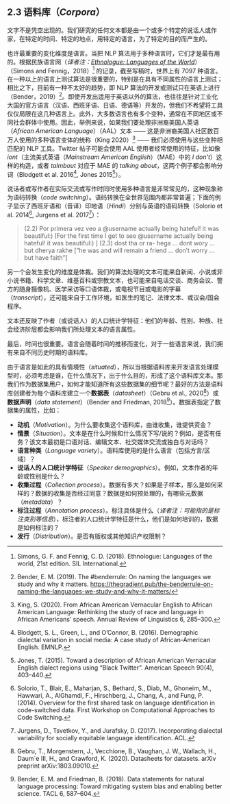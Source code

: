 ## 2.3 语料库（*Corpora*）

文字不是凭空出现的。我们研究的任何文本都是由一个或多个特定的说话人或作家，在特定的时间、特定的地点，用特定的语言，为了特定的目的而产生的。

也许最重要的变化维度是语言。当把 NLP 算法用于多种语言时，它们才是最有用的。根据民族语言网（*译者注：[Ethnologue: Languages of the World](https://www.ethnologue.com/)*）（Simons and Fennig，2018）[^1] 的记录，截至写稿时，世界上有 7097 种语言。在一种以上的语言上测试算法是很重要的，特别是在具有不同属性的语言上测试；相比之下，目前有一种不太好的趋势，即 NLP 算法的开发或测试只在英语上进行（Bender，2019）[^2]。即使开发出适用于英语以外的算法，也往往是针对工业化大国的官方语言（汉语、西班牙语、日语、德语等）开发的，但我们不希望将工具仅仅局限在这几种语言上。此外，大多数语言也有多个变种，通常在不同地区或不同社会群体中使用。因此，举例来说，如果我们要处理非洲裔美国人英语（*African American Language*）（AAL）文本 —— 这是非洲裔美国人社区数百万人使用的多种语言变体的统称（King 2020）[^3] —— 我们必须使用与这些变种相匹配的 NLP 工具。Twitter 帖子可能会使用 AAL 使用者经常使用的特征，比如像 *iont*（主流美式英语（*Mainstream American English*）（MAE）中的 *I don't*）这样的构造，或者 *talmbout* 对应于 MAE 的 *talking about*，这两个例子都会影响分词（Blodgett et al. 2016[^4], Jones 2015[^5]）。

说话者或写作者在实际交流或写作时同时使用多种语言是非常常见的，这种现象称为语码转换（*code switching*）。语码转换在全世界范围内都非常普遍；下面的例子显示了西班牙语和（音译）印地语（*Hindi*）分别与英语的语码转换（Solorio et al. 2014[^6], Jurgens et al. 2017[^7]）：

> (2.2) Por primera vez veo a @username actually being hateful! it was beautiful:) [For the first time I get to see @username actually being hateful! it was beautiful:) ]
> (2.3) dost tha or ra- hega ... dont wory ... but dherya rakhe [“he was and will remain a friend ... don’t worry ... but have faith”]

另一个会发生变化的维度是体裁。我们的算法处理的文本可能来自新闻、小说或非小说书籍、科学文章、维基百科或宗教文本，也可能来自电话交谈、商务会议、警方的随身摄像机、医学采访等口语体裁，或电视节目或电影的字幕（*transcript*），还可能来自于工作环境，如医生的笔记、法律文本、或议会/国会程序。

文本还反映了作者（或说话人）的人口统计学特征：他们的年龄、性别、种族、社会经济阶层都会影响我们所处理文本的语言属性。

最后，时间也很重要。语言会随着时间的推移而变化，对于一些语言来说，我们拥有来自不同历史时期的语料库。

由于语言是如此的具有情境性（*situated*），所以当根据语料库来开发语言处理模型时，必须考虑是谁，在什么情况下，出于什么目的，形成了这个语料库文本。那我们作为数据集用户，如何才能知道所有这些数据集的细节呢？最好的方法是语料库创建者为每个语料库建立一个**数据表**（*datasheet*）（Gebru et al., 2020[^8]）或**数据声明**（*data statement*）（Bender and Friedman, 2018[^9]）。数据表指定了数据集的属性，比如：

- **动机**（*Motivation*）。为什么要收集这个语料库，由谁收集，谁提供资金？
- **情景**（*Situation*）。文本是在什么时候和什么情况下写/说的？例如，是否有任务？该文本最初是口语对话、编辑文本、社交媒体交流或独白与对话吗？
- **语言种类**（*Language variety*）。语料库使用的是什么语言（包括方言/区域）？
- **说话人的人口统计学特征**（*Speaker demographics*）。例如，文本作者的年龄或性别是什么？
- **收集过程**（*Collection process*）。数据有多大？如果是子样本，那么是如何采样的？数据的收集是否经过同意？数据是如何预处理的，有哪些元数据（*metadata*）？
- **标注过程**（*Annotation process*）。标注具体是什么（*译者注：可能指的是标注类别等信息*），标注者的人口统计学特征是什么，他们是如何培训的，数据是如何标注的？
- **发行**（*Distribution*）。是否有版权或其他知识产权限制？

[^1]: Simons, G. F. and Fennig, C. D. (2018). Ethnologue: Languages of the world, 21st edition. SIL International.  
[^2]: Bender, E. M. (2019). The #benderrule: On naming the languages we study and why it matters. https://thegradient.pub/the-benderrule-on-naming-the-languages-we-study-and-why-it-matters/  
[^3]: King, S. (2020). From African American Vernacular English to African American Language: Rethinking the study of race and language in African Americans’ speech. Annual Review of Linguistics 6, 285–300.   
[^4]: Blodgett, S. L., Green, L., and O’Connor, B. (2016). Demographic dialectal variation in social media: A case study of African-American English. EMNLP.  
[^5]: Jones, T. (2015). Toward a description of African American Vernacular English dialect regions using “Black Twitter”. American Speech 90(4), 403–440.  
[^6]: Solorio, T., Blair, E., Maharjan, S., Bethard, S., Diab, M., Ghoneim, M., Hawwari, A., AlGhamdi, F., Hirschberg, J., Chang, A., and Fung, P. (2014). Overview for the first shared task on language identification in code-switched data. First Workshop on Computational Approaches to Code Switching.
[^7]: Jurgens, D., Tsvetkov, Y., and Jurafsky, D. (2017). Incorporating dialectal variability for socially equitable language identification. ACL.  
[^8]: Gebru, T., Morgenstern, J., Vecchione, B., Vaughan, J. W., Wallach, H., Daum´e III, H., and Crawford, K. (2020). Datasheets for datasets. arXiv preprint arXiv:1803.09010.  
[^9]: Bender, E. M. and Friedman, B. (2018). Data statements for natural language processing: Toward mitigating system bias and enabling better science. TACL 6, 587–604.
